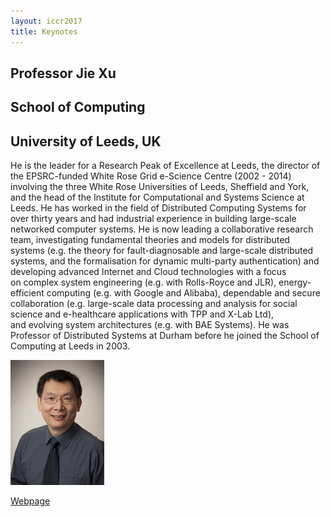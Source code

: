 ```yaml
---
layout: iccr2017
title: Keynotes
---
```


<div class="container marketing">

<div class="row featurette">
  <div class="col-md-10 push-md-2">
    <h2 class="featurette-heading">Professor Jie Xu </h2>
    <h2 class="featurette-heading2">School of Computing</h2>
    <h2 class="featurette-heading2">University of Leeds, UK</h2>
    <p class="lead">
  He is the leader for a Research Peak of Excellence at Leeds, the director of the EPSRC-funded White Rose Grid e-Science Centre (2002 - 2014) involving the three White Rose Universities of Leeds, Sheffield and York, and the head of the Institute for Computational and Systems Science at Leeds.
  He has worked in the field of Distributed Computing Systems for over thirty years and had industrial experience in building large-scale networked computer systems. He is now leading a collaborative research team, investigating fundamental theories and models for distributed systems (e.g. the theory for fault-diagnosable and large-scale distributed systems, and the formalisation for dynamic multi-party authentication) and developing advanced Internet and Cloud technologies with a focus on complex system engineering (e.g. with Rolls-Royce and JLR), energy-efficient computing (e.g. with Google and Alibaba), dependable and secure collaboration (e.g. large-scale data processing and analysis for social science and e-healthcare applications with TPP and X-Lab Ltd), and evolving system architectures (e.g. with BAE Systems).
  He was Professor of Distributed Systems at Durham before he joined the School of Computing at Leeds in 2003.</p>
  </div>
  <div class="col-md-2 pull-md-10">
    <img class="featurette-image img-fluid mx-auto" src="/images/keynote/jieXuPhoto.jpg" alt="Prof. Jie Xu">
    <p><a href="http://www.comp.leeds.ac.uk/jxu/index.html" class="btn btn-default" role="button">Webpage</a></p>
  </div>


</div>
</div>
